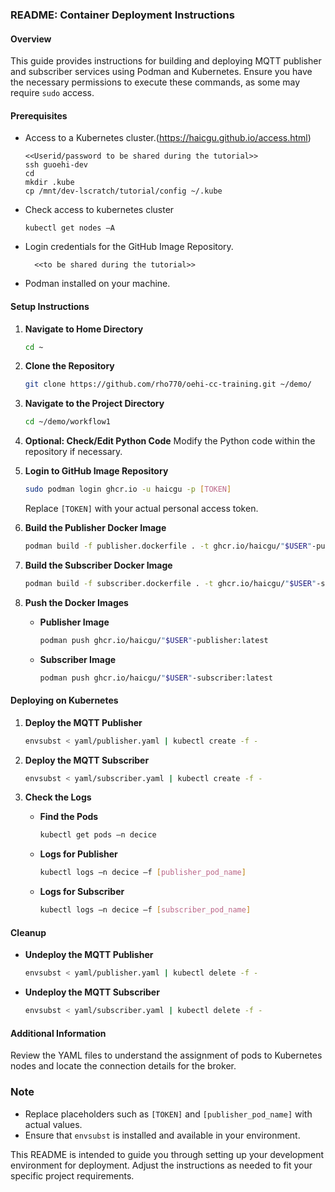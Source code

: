 
### README: Container Deployment Instructions

#### Overview
This guide provides instructions for building and deploying MQTT publisher and subscriber services using Podman and Kubernetes. Ensure you have the necessary permissions to execute these commands, as some may require `sudo` access.

#### Prerequisites
- Access to a Kubernetes cluster.(https://haicgu.github.io/access.html)
    ```
    <<Userid/password to be shared during the tutorial>>
    ssh guoehi-dev
    cd
    mkdir .kube
    cp /mnt/dev-lscratch/tutorial/config ~/.kube
   ```
- Check access to kubernetes cluster
  ```
  kubectl get nodes –A 
   ```    
- Login credentials for the GitHub Image Repository.
  ```
    <<to be shared during the tutorial>>
   ```
- Podman installed on your machine.
  
#### Setup Instructions

1. **Navigate to Home Directory**
   ```bash
   cd ~
   ```

2. **Clone the Repository**
   ```bash
   git clone https://github.com/rho770/oehi-cc-training.git ~/demo/
   ```

3. **Navigate to the Project Directory**
   ```bash
   cd ~/demo/workflow1
   ```

4. **Optional: Check/Edit Python Code**
   Modify the Python code within the repository if necessary.

5. **Login to GitHub Image Repository**
   ```bash
   sudo podman login ghcr.io -u haicgu -p [TOKEN]
   ```
   Replace `[TOKEN]` with your actual personal access token.

6. **Build the Publisher Docker Image**
   ```bash
   podman build -f publisher.dockerfile . -t ghcr.io/haicgu/"$USER"-publisher:latest
   ```

7. **Build the Subscriber Docker Image**
   ```bash
   podman build -f subscriber.dockerfile . -t ghcr.io/haicgu/"$USER"-subscriber:latest
   ```

8. **Push the Docker Images**
   - **Publisher Image**
     ```bash
     podman push ghcr.io/haicgu/"$USER"-publisher:latest
     ```
   - **Subscriber Image**
     ```bash
     podman push ghcr.io/haicgu/"$USER"-subscriber:latest
     ```

#### Deploying on Kubernetes

1. **Deploy the MQTT Publisher**
   ```bash
   envsubst < yaml/publisher.yaml | kubectl create -f -
   ```

2. **Deploy the MQTT Subscriber**
   ```bash
   envsubst < yaml/subscriber.yaml | kubectl create -f -
   ```

3. **Check the Logs**
   - **Find the Pods**
     ```bash
     kubectl get pods –n decice
     ```
   - **Logs for Publisher**
     ```bash
     kubectl logs –n decice –f [publisher_pod_name]
     ```
   - **Logs for Subscriber**
     ```bash
     kubectl logs –n decice –f [subscriber_pod_name]
     ```

#### Cleanup

- **Undeploy the MQTT Publisher**
  ```bash
  envsubst < yaml/publisher.yaml | kubectl delete -f -
  ```
  
- **Undeploy the MQTT Subscriber**
  ```bash
  envsubst < yaml/subscriber.yaml | kubectl delete -f -
  ```

#### Additional Information

Review the YAML files to understand the assignment of pods to Kubernetes nodes and locate the connection details for the broker.

### Note
- Replace placeholders such as `[TOKEN]` and `[publisher_pod_name]` with actual values.
- Ensure that `envsubst` is installed and available in your environment.

This README is intended to guide you through setting up your development environment for deployment. Adjust the instructions as needed to fit your specific project requirements.
